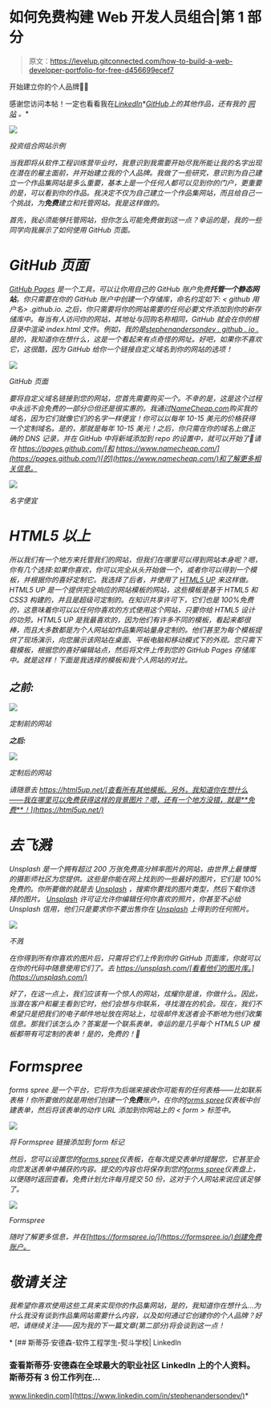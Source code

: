 # 如何免费构建 Web 开发人员组合|第 1 部分

> 原文：<https://levelup.gitconnected.com/how-to-build-a-web-developer-portfolio-for-free-d456699ecef7>

开始建立你的个人品牌👨‍💻

感谢您访问本帖！一定也看看我在[*LinkedIn*](https://www.linkedin.com/in/stephenandersondev/)*[*GitHub*](https://github.com/stephenandersondev)*上的其他作品，还有我的* [*网站*](https://stephenanderson.dev/) *。**

*![](img/33321f65c4c47e660e82b90335fc9c9f.png)*

*投资组合网站示例*

*当我即将从软件工程训练营毕业时，我意识到我需要开始尽我所能让我的名字出现在潜在的雇主面前，并开始建立我的个人品牌。我做了一些研究，意识到为自己建立一个作品集网站是多么重要，基本上是一个任何人都可以见到你的门户，更重要的是，可以看到你的作品。我决定不仅为自己建立一个作品集网站，而且给自己一个挑战，为**免费**建立和托管网站。我是这样做的。*

*首先，我必须能够托管网站，但你怎么可能免费做到这一点？幸运的是，我的一些同学向我展示了如何使用 GitHub 页面。*

# *GitHub 页面*

*[GitHub Pages](https://pages.github.com/) 是一个工具，可以让你用自己的 GitHub 账户免费**托管一个静态网站**。你只需要在你的 GitHub 账户中创建一个存储库，命名约定如下: *< github 用户名> .github.io.* 之后，你只需要将你的网站需要的任何必要文件添加到你的新存储库中。每当有人访问你的网站，其地址与回购名称相同，GitHub 就会在你的根目录中渲染 index.html 文件。例如，我的是[stephenandersondev . github . io .](https://stephenandersondev.github.io)是的，我知道你在想什么，这是一个看起来有点奇怪的网址。好吧，如果你不喜欢它，这很酷，因为 GitHub 给你一个链接自定义域名到你的网站的选项！*

*![](img/1c42265e847f389fd255350f8f04d3ec.png)*

*GitHub 页面*

*要将自定义域名链接到您的网站，您首先需要购买一个。不幸的是，这是这个过程中永远不会免费的一部分😔但还是很实惠的。我通过[NameCheap.com](https://www.namecheap.com/)购买我的域名，因为它们就像它们的名字一样便宜！你可以以每年 10-15 美元的价格获得一个定制域名。是的，那就是每年 10-15 美元！之后，你只需在你的域名上做正确的 DNS 记录，并在 GitHub 中将新域添加到 repo 的设置中，就可以开始了🙌请在 https://pages.github.com/[和 https://www.namecheap.com/](https://pages.github.com/)[的](https://www.namecheap.com/)和了解更多相关信息。*

*![](img/98ee9be4d9462322b72a88793682eb36.png)*

*名字便宜*

# *HTML5 以上*

*所以我们有一个地方来托管我们的网站，但我们在哪里可以得到网站本身呢？嗯，你有几个选择:如果你喜欢，你可以完全从头开始做一个，或者你可以得到一个模板，并根据你的喜好定制它。我选择了后者，并使用了 [HTML5 UP](https://html5up.net/) 来这样做。HTML5 UP 是一个提供完全响应的网站模板的网站，这些模板是基于 HTML5 和 CSS3 构建的，并且是超级可定制的。在知识共享许可下，它们也是 100%免费的，这意味着你可以以任何你喜欢的方式使用这个网站，只要你给 HTML5 设计的功劳。HTML5 UP 是我最喜欢的，因为他们有许多不同的模板，看起来都很棒，而且大多数都是为个人网站如作品集网站量身定制的。他们甚至为每个模板提供了现场演示，向您展示该网站在桌面、平板电脑和移动模式下的外观。您只需下载模板，根据您的喜好编辑站点，然后将文件上传到您的 GitHub Pages 存储库中。就是这样！下面是我选择的模板和我个人网站的对比。*

## *之前:*

*![](img/54b8a04ca69dacdb524b618594ef9766.png)*

*定制前的网站*

***之后:***

*![](img/2bff7eca2ef4e00a5ef1bd7ac4c6329b.png)*

*定制后的网站*

*请随意去 https://html5up.net/[查看所有其他模板。另外，我知道你在想什么——我在哪里可以免费获得这样的背景图片？嗯，还有一个地方没错，就是**免费**！](https://html5up.net/)*

# ***去飞溅***

*Unsplash 是一个拥有超过 200 万张免费高分辨率图片的网站，由世界上最慷慨的摄影师社区为您提供。这些是你能在网上找到的一些最好的图片，它们是 100%免费的。你所要做的就是去 [Unsplash](https://unsplash.com/) ，搜索你要找的图片类型，然后下载你选择的图片。 [Unsplash](https://unsplash.com/) 许可证允许你编辑任何你喜欢的照片，你甚至不必给 Unsplash 信用，他们只是要求你不要出售你在 [Unsplash](https://unsplash.com/) 上得到的任何照片。*

*![](img/c99b75b4e3c7b6f48f09ea3411f030ab.png)*

*不溅*

*在你得到所有你喜欢的图片后，只需将它们上传到你的 GitHub 页面库，你就可以在你的代码中随意使用它们了。去 https://unsplash.com/[看看他们的图片库。](https://unsplash.com/)*

*好了，在这一点上，我们应该有一个惊人的网站，炫耀你是谁，你做什么。因此，当潜在客户和雇主看到它时，他们会想与你联系，寻找潜在的机会。现在，我们不希望只是把我们的电子邮件地址放在网站上，垃圾邮件发送者会不断地为他们收集信息。那我们该怎么办？答案是一个联系表单，幸运的是几乎每个 HTML5 UP 模板都带有可定制的表单！是的，免费的！🤩*

# *Formspree*

*forms spree 是一个平台，它将作为后端来接收你可能有的任何表格——比如联系表格！你所要做的就是用他们创建一个**免费**账户，在你的[forms spree](https://formspree.io/)仪表板中创建表单，然后将该表单的动作 URL 添加到你网站上的 *< form >* 标签中。*

*![](img/e718663d748c9af80417ecf9f6f61e29.png)*

*将 Formspree 链接添加到 form 标记*

*然后，您可以设置您的[forms spree](https://formspree.io/)仪表板，在每次提交表单时提醒您，它甚至会向您发送表单中捕获的内容。提交的内容也将保存到您的[forms spree](https://formspree.io/)仪表盘上，以便随时返回查看。免费计划允许每月提交 50 份，这对于个人网站来说应该足够了。*

*![](img/f79d0904e42053c1bfb79a4a853ee666.png)*

*Formspree*

*随时了解更多信息，并在[https://formspree.io/](https://formspree.io/)创建免费账户。*

# *敬请关注*

*我希望你喜欢使用这些工具来实现你的作品集网站，是的，我知道你在想什么…为什么我没有谈到作品集网站需要什么内容，以及如何通过它创建你的个人品牌？好吧，请继续关注——因为我的下一篇文章(第二部分)将会谈到这一点！*

*[](https://www.linkedin.com/in/stephenandersondev/) [## 斯蒂芬·安德森-软件工程学生-熨斗学校| LinkedIn

### 查看斯蒂芬·安德森在全球最大的职业社区 LinkedIn 上的个人资料。斯蒂芬有 3 份工作列在…

www.linkedin.com](https://www.linkedin.com/in/stephenandersondev/)*